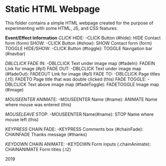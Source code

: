 # Static HTML Webpage

This folder contains a simple HTML webpage created for the purpose of
experimenting with some HTML, JS, and CSS features.


**Event/Effect Information**
*CLICK*
	HIDE:
		-CLICK Button (#hide): HIDE Contact form (form)
	SHOW:
		-CLICK Button (#show): SHOW Contact form (form)
	TOGGLE HIDE/SHOW:
		-CLICK Button (#toggle): TOGGLE Navigation bar (#navbar)

*DBLCLICK*
	FADE IN:
		-DBLCLICK Text under image map (#fadeIn): FADEIN Link for image (#p1)
	FADE OUT:
		-DBLCLICK Text under image map (#fadeOut): FADEOUT Link for image (#p1)
	FADE TO:
		-DBLCLICK Page titles (.t1): FADETO Page title that was double clicked (this)
	FADE TOGGLE:
		-DBLCLICK Text above image map (#fadeToggle): FADETOGGLE Image map (#image)

*MOUSEENTER*
	ANIMATE:
		-MOUSEENTER Name (#name): ANIMATE Name where mouse was entered (this)

*MOUSELEAVE*
	STOP:
		-MOUSEENTER Name(#name): STOP Name where mouse left (this)

*KEYPRESS*
	CHAIN FADE:
		-KEYPRESS Comments box (#chainFade): CHAINFADE Thanks message (#thanks)

*KEYDOWN*
	CHAIN ANIMATE:
		-KEYDOWN Form inputs (.chainAnimate): CHAINANIMATE Form titles (.t2)


2019